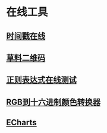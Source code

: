 # 在线工具

## [时间戳在线](https://tool.lu/timestamp/)

## [草料二维码](https://cli.im/text)

## [正则表达式在线测试](https://c.runoob.com/front-end/854/)

## [RGB到十六进制颜色转换器](https://www.bchrt.com/tools/rgb-to-hex/)

## [ECharts](https://echarts.apache.org/examples/zh/)


